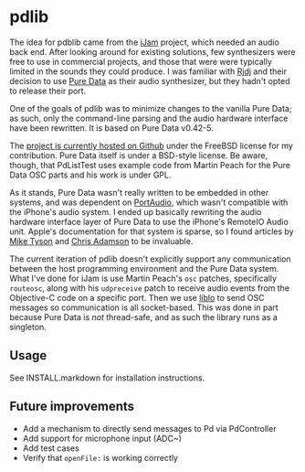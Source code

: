 pdlib
====

The idea for pdblib came from the [iJam](/projects/ijam) project,
which needed an audio back end. After looking around for existing solutions,
few synthesizers were free to use in commercial projects, 
and those that were were typically limited in the sounds they could produce. 
I was familiar with [Rjdj](http://rjdj.me)
and their decision to use [Pure Data](http://crca.ucsd.edu/~msp/software.html) 
as their audio synthesizer, but they hadn't opted to release their port.

One of the goals of pdlib was to minimize changes to the vanilla Pure Data;
as such, only the command-line parsing and the audio hardware interface
have been rewritten. It is based on Pure Data v0.42-5.  

The [project is currently hosted on Github](http://github.com/bryansum/pdlib) under 
the FreeBSD license for my contribution. Pure Data itself is under a BSD-style license.
Be aware, though, that PdListTest uses example code from Martin Peach for the Pure Data OSC
parts and his work is under GPL. 

As it stands, Pure Data wasn't really written to be embedded in other systems,
and was dependent on [PortAudio](http://www.portaudio.com/), which wasn't 
compatible with the iPhone's audio system. I ended up basically rewriting the audio
hardware interface layer of Pure Data to use the iPhone's RemoteIO Audio unit. 
Apple's documentation for that system is sparse, so I found articles by
[Mike Tyson](http://atastypixel.com/blog/2008/11/04/using-remoteio-audio-unit/) 
and [Chris Adamson](http://www.subfurther.com/blog/?p=507) to be invaluable.

The current iteration of pdlib doesn't explicitly support any communication between
the host programming environment and the Pure Data system. What I've done for
iJam is use Martin Peach's `osc` patches, specifically `routeosc`, along with his 
`udpreceive` patch to receive audio events from the Objective-C code on a specific port.
Then we use [liblo](http://liblo.sourceforge.net/) to send OSC messages so 
communication is all socket-based. This was done in part because Pure Data is 
*not* thread-safe, and as such the library runs as a singleton. 

Usage
--------

See INSTALL.markdown for installation instructions.

Future improvements
---------------------

- Add a mechanism to directly send messages to Pd via PdController
- Add support for microphone input (ADC~) 
- Add test cases
- Verify that `openFile:` is working correctly

